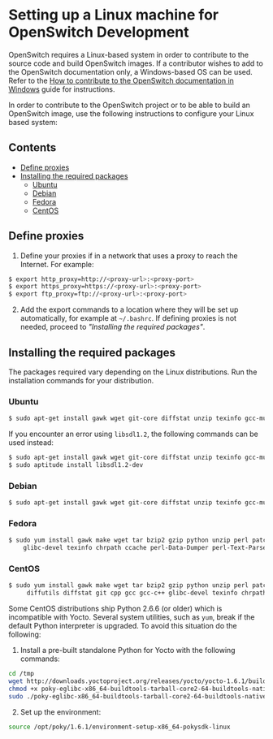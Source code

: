 # Setting up a Linux machine for OpenSwitch Development
OpenSwitch requires a Linux-based system in order to contribute to the source code and build OpenSwitch images. If a contributor wishes to add to the OpenSwitch documentation only, a Windows-based OS can be used. Refer to the [How to contribute to the OpenSwitch documentation in Windows](./windows-setup.html) guide for instructions.

In order to contribute to the OpenSwitch project or to be able to build an OpenSwitch image, use the following  instructions to configure your Linux based system:

## Contents
- [Define proxies](#define-proxies)
- [Installing the required packages](#installing-the-required-packages)
  - [Ubuntu](#ubuntu)
  - [Debian](#debian)
  - [Fedora](#fedora)
  - [CentOS](#centos)

## Define proxies
1. Define your proxies if in a network that uses a proxy to reach the Internet.  For example:
```bash
$ export http_proxy=http://<proxy-url>:<proxy-port>
$ export https_proxy=https://<proxy-url>:<proxy-port>
$ export ftp_proxy=ftp://<proxy-url>:<proxy-port>
```
2. Add the export commands to a location where they will be set up automatically, for example at `~/.bashrc`.
If defining proxies is not needed, proceed to *"Installing the required packages"*.

## Installing the required packages
The packages required vary depending on the Linux distributions. Run the installation commands for your distribution.

### Ubuntu
```bash
$ sudo apt-get install gawk wget git-core diffstat unzip texinfo gcc-multilib  build-essential chrpath screen curl device-tree-compiler libsdl1.2-dev xterm
```
If you encounter an error using `libsdl1.2`, the following commands can be used instead:
```bash
$ sudo apt-get install gawk wget git-core diffstat unzip texinfo gcc-multilib  build-essential chrpath screen curl device-tree-compiler xterm aptitude
$ sudo aptitude install libsdl1.2-dev
```
### Debian
```bash
$ sudo apt-get install gawk wget git-core diffstat unzip texinfo gcc-multilib  build-essential chrpath screen curl device-tree-compiler libsdl1.2-dev xterm gperf quilt
```
### Fedora
```bash
$ sudo yum install gawk make wget tar bzip2 gzip python unzip perl patch diffutils diffstat git cpp gcc gcc-c++ \
    glibc-devel texinfo chrpath ccache perl-Data-Dumper perl-Text-ParseWords perl-Thread-Queue SDL-devel xterm screen dtc
```
### CentOS
```bash
$ sudo yum install gawk make wget tar bzip2 gzip python unzip perl patch \
     diffutils diffstat git cpp gcc gcc-c++ glibc-devel texinfo chrpath SDL-devel xterm glibc-devel.i686 screen dtc
```
Some CentOS distributions ship Python 2.6.6 (or older) which is incompatible with Yocto. Several system utilities, such as `yum`, break if the default Python interpreter is upgraded. To avoid this situation do the following:
1. Install a pre-built standalone Python for Yocto with the following commands:
```bash
cd /tmp
wget http://downloads.yoctoproject.org/releases/yocto/yocto-1.6.1/buildtools/poky-eglibc-x86_64-buildtools-tarball-core2-64-buildtools-nativesdk-standalone-1.6.1.sh
chmod +x poky-eglibc-x86_64-buildtools-tarball-core2-64-buildtools-nativesdk-standalone-1.6.1.sh
sudo ./poky-eglibc-x86_64-buildtools-tarball-core2-64-buildtools-nativesdk-standalone-1.6.1.sh -y
```
2. Set up the environment:
```bash
source /opt/poky/1.6.1/environment-setup-x86_64-pokysdk-linux
```